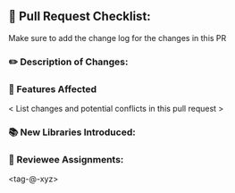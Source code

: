 ## 📝 Pull Request Checklist:
Make sure to add the change log for the changes in this PR

### ✏️ Description of Changes:
<Updated-the-readme-file>

### 🚀 Features Affected
< List changes and potential conflicts in this pull request >
  
### 📚 New Libraries Introduced:
<mention-uses-new-dependenceis>

### 👀 Reviewee Assignments:
<tag-@-xyz>

